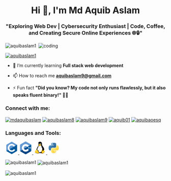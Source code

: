 <h1 align="center">Hi 👋, I'm Md Aquib Aslam</h1>
<h3 align="center">"Exploring Web Dev | Cybersecurity Enthusiast | Code, Coffee, and Creating Secure Online Experiences 🌐🔒"</h3>
<img align="right" alt="coding" width="400" src="https://user-images.githubusercontent.com/55389276/140866485-8fb1c876-9a8f-4d6a-98dc-08c4981eaf70.gif">


<p align="left"> <img src="https://komarev.com/ghpvc/?username=aquibaslam1&label=Profile%20views&color=0e75b6&style=flat" alt="aquibaslam1" /> </p>

<p align="left"> <a href="https://github.com/ryo-ma/github-profile-trophy"><img src="https://github-profile-trophy.vercel.app/?username=aquibaslam1" alt="aquibaslam1" /></a> </p>

- 🌱 I’m currently learning **Full stack web development**

- 📫 How to reach me **aquibaslam9@gmail.com**

- ⚡ Fun fact **"Did you know? My code not only runs flawlessly, but it also speaks fluent binary!" 🚀👾**

<h3 align="left">Connect with me:</h3>
<p align="left">
<a href="https://linkedin.com/in/mdaquibaslam" target="blank"><img align="center" src="https://raw.githubusercontent.com/rahuldkjain/github-profile-readme-generator/master/src/images/icons/Social/linked-in-alt.svg" alt="mdaquibaslam" height="30" width="40" /></a>
<a href="https://instagram.com/aquibaslam8" target="blank"><img align="center" src="https://raw.githubusercontent.com/rahuldkjain/github-profile-readme-generator/master/src/images/icons/Social/instagram.svg" alt="aquibaslam8" height="30" width="40" /></a>
<a href="https://www.hackerrank.com/aquibaslam9" target="blank"><img align="center" src="https://raw.githubusercontent.com/rahuldkjain/github-profile-readme-generator/master/src/images/icons/Social/hackerrank.svg" alt="aquibaslam9" height="30" width="40" /></a>
<a href="https://www.leetcode.com/aquib01" target="blank"><img align="center" src="https://raw.githubusercontent.com/rahuldkjain/github-profile-readme-generator/master/src/images/icons/Social/leet-code.svg" alt="aquib01" height="30" width="40" /></a>
<a href="https://auth.geeksforgeeks.org/user/aquibaoesq" target="blank"><img align="center" src="https://raw.githubusercontent.com/rahuldkjain/github-profile-readme-generator/master/src/images/icons/Social/geeks-for-geeks.svg" alt="aquibaoesq" height="30" width="40" /></a>
</p>

<h3 align="left">Languages and Tools:</h3>
<p align="left"> <a href="https://www.cprogramming.com/" target="_blank" rel="noreferrer"> <img src="https://raw.githubusercontent.com/devicons/devicon/master/icons/c/c-original.svg" alt="c" width="40" height="40"/> </a> <a href="https://www.w3schools.com/cpp/" target="_blank" rel="noreferrer"> <img src="https://raw.githubusercontent.com/devicons/devicon/master/icons/cplusplus/cplusplus-original.svg" alt="cplusplus" width="40" height="40"/> </a> <a href="https://www.linux.org/" target="_blank" rel="noreferrer"> <img src="https://raw.githubusercontent.com/devicons/devicon/master/icons/linux/linux-original.svg" alt="linux" width="40" height="40"/> </a> <a href="https://www.python.org" target="_blank" rel="noreferrer"> <img src="https://raw.githubusercontent.com/devicons/devicon/master/icons/python/python-original.svg" alt="python" width="40" height="40"/> </a> </p>

<p><img align="left" src="https://github-readme-stats.vercel.app/api/top-langs?username=aquibaslam1&show_icons=true&locale=en&layout=compact" alt="aquibaslam1" /></p>

<p>&nbsp;<img align="center" src="https://github-readme-stats.vercel.app/api?username=aquibaslam1&show_icons=true&locale=en" alt="aquibaslam1" /></p>

<p><img align="center" src="https://github-readme-streak-stats.herokuapp.com/?user=aquibaslam1&" alt="aquibaslam1" /></p>
